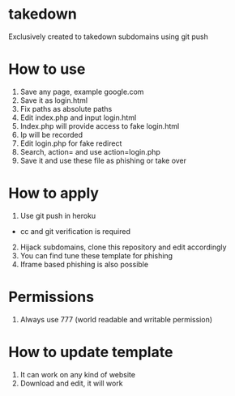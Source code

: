 # takedown
Exclusively created to takedown subdomains using git push


# How to use
1. Save any page, example google.com
2. Save it as login.html
3. Fix paths as absolute paths
4. Edit index.php and input login.html
5. Index.php will provide access to fake login.html
6. Ip will be recorded
7. Edit login.php for fake redirect
8. Search, action= and use action=login.php 
9. Save it and use these file as phishing or take over


# How to apply
1. Use git push in heroku
- cc and git verification is required
2. Hijack subdomains, clone this repository and edit accordingly
3. You can find tune these template for phishing
4. Iframe based phishing is also possible

# Permissions
1. Always use 777 (world readable and writable permission)


# How to update template
1. It can work on any kind of website
2. Download and edit, it will work
